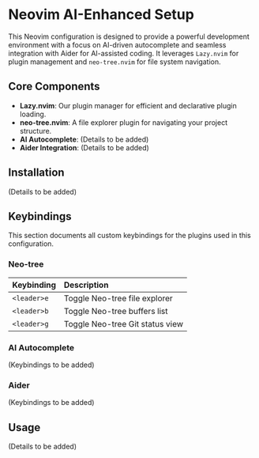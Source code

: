 # Neovim AI-Enhanced Setup

This Neovim configuration is designed to provide a powerful development environment with a focus on AI-driven autocomplete and seamless integration with Aider for AI-assisted coding. It
leverages `Lazy.nvim` for plugin management and `neo-tree.nvim` for file system navigation.

## Core Components

* **Lazy.nvim**: Our plugin manager for efficient and declarative plugin loading.
* **neo-tree.nvim**: A file explorer plugin for navigating your project structure.
* **AI Autocomplete**: (Details to be added)
* **Aider Integration**: (Details to be added)

## Installation

(Details to be added)

## Keybindings

This section documents all custom keybindings for the plugins used in this configuration.

### Neo-tree

| Keybinding    | Description             |
| :------------ | :---------------------- |
| `<leader>e`   | Toggle Neo-tree file explorer |
| `<leader>b`   | Toggle Neo-tree buffers list |
| `<leader>g`   | Toggle Neo-tree Git status view |

### AI Autocomplete

(Keybindings to be added)

### Aider

(Keybindings to be added)

## Usage

(Details to be added)

